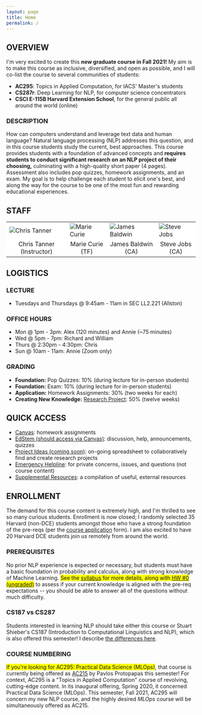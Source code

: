 ```yaml
---
layout: page
title: Home
permalink: /
---
```

## OVERVIEW
I'm very excited to create this **new graduate course in Fall 2021!** My aim is to make this course as inclusive, diversified, and open as possible, and I will co-list the course to several communities of students:
- **AC295**: Topics in Applied Computation, for IACS' Master's students
- **CS287r**: Deep Learning for NLP, for computer science concentrators
- **CSCI E-115B Harvard Extension School**, for the general public all around the world (online)

### DESCRIPTION
How can computers understand and leverage text data and human language? Natural language processing (NLP) addresses this question, and in this course students study the current, best approaches. This course provides students with a foundation of advanced concepts and **requires students to conduct significant research on an NLP project of their choosing,** culminating with a high-quality short paper (4 pages). Assessment also includes pop quizzes, homework assignments, and an exam. My goal is to help challenge each student to elicit one's best, and along the way for the course to be one of the most fun and rewarding educational experiences.

## STAFF
<p></p>
<table align="center" style="background-color:#FFFFFF" border="0px">
  <tr>
    <td><img src="{{ site.baseurl }}/images/chris_cropped.png" alt="Chris Tanner"/></td>
    <td><img src="{{ site.baseurl }}/images/marie_cropped.png" alt="Marie Curie" onmouseover="{{ site.baseurl }}/images/james_cropped.png" onmouseout="{{ site.baseurl }}/images/marie_cropped.png"/></td>
    <td><img src="{{ site.baseurl }}/images/james_cropped.png" alt="James Baldwin"/></td>
    <td><img src="{{ site.baseurl }}/images/steve_cropped.png" alt="Steve Jobs"/></td>
  </tr>
  <tr>
    <td align="center" style="background-color:#FFFFFF" border="0">Chris Tanner (Instructor)</td>
    <td align="center" style="background-color:#FFFFFF" border="0">Marie Curie (TF)</td>
    <td align="center" style="background-color:#FFFFFF" border="0">James Baldwin (CA)</td>
    <td align="center" style="background-color:#FFFFFF" border="0">Steve Jobs (CA)</td>
  </tr>
</table>

## LOGISTICS
### LECTURE
- Tuesdays and Thursdays @ 9:45am - 11am in SEC LL2.221 (Allston)

### OFFICE HOURS
- Mon @ 1pm - 3pm: Alex (120 minutes) and Annie (~75 minutes) 
- Wed @ 5pm - 7pm: Richard and William
- Thurs @ 2:30pm - 4:30pm: Chris
- Sun @ 10am - 11am: Annie (Zoom only)

### GRADING
- **Foundation:** Pop Quizzes: 10% (during lecture for in-person students)
- **Foundation:** Exam: 10% (during lecture for in-person students)
- **Application:** Homework Assignments: 30% (two weeks for each)
- **Creating New Knowledge:** [Research Project](project): 50% (twelve weeks)

## QUICK ACCESS
- [Canvas](https://canvas.harvard.edu/courses/95491): homework assignments
- [EdStem (should access via Canvas)](https://edstem.org/us/courses/7911/discussion/): discussion, help, announcements, quizzes
- [Project Ideas (coming soon)](): on-going spreadsheet to collaboratively find and create research projects
- [Emergency Helpline](mailto:cs287helpline@gmail.com): for private concerns, issues, and questions (not course content) 
- [Supplemental Resources](supplemental): a compilation of useful, external resources

## ENROLLMENT
The demand for this course content is extremely high, and I'm thrilled to see so many curious students. Enrollment is now closed; I randomly selected 35 Harvard (non-DCE) students amongst those who have a strong foundation of the pre-reqs (per the <a href="https://forms.gle/vA3Y2bkZxndMdcft6">course application</a> form). I am also excited to have 20 Harvard DCE students join us remotely from around the world.

### PREREQUISITES
No prior NLP experience is expected or necessary, but students must have a basic foundation in probability and calculus, along with strong knowledge of Machine Learning. <span style="background-color: #FFFF00">See the [syllabus](syllabus) for more details, along with [HW #0 (ungraded)](CS287_HW0.zip)</span> to assess if your current knowledge is aligned with the pre-req expectations -- you should be able to answer all of the questions without much difficulty.

### CS187 vs CS287
Students interested in learning NLP should take either this course or Stuart Shieber's CS187 (Introduction to Computational Linguistics and NLP), which is also offered this semester! I describe [the differences here](187vs287).

### COURSE NUMBERING
<span style="background-color: #FFFF00">If you're looking for AC295: Practical Data Science (MLOps)</span>, that course is currently being offered as [AC215](https://harvard-iacs.github.io/2021-AC215/) by Pavlos Protopapas this semester! For context, AC295 is a "Topics in Applied Computation" course of revolving, cutting-edge content. In its inaugural offering, Spring 2020, it concerned Practical Data Science (MLOps). This semester, Fall 2021, AC295 will concern my new NLP course, and the highly desired _MLOps_ course will be simultaneously offered as AC215.
